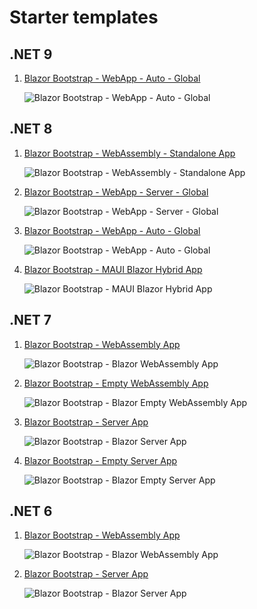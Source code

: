 # Starter templates

## .NET 9

1. [Blazor Bootstrap - WebApp - Auto - Global](https://github.com/vikramlearning/blazorbootstrap-starter-templates/tree/master/src/BlazorBootstrap.Templates.Starter/Net9.BlazorAutoGlobal)

   <img src="https://i.imgur.com/xJ3J0QW.png" alt="Blazor Bootstrap - WebApp - Auto - Global" />

## .NET 8

1. [Blazor Bootstrap - WebAssembly - Standalone App](https://github.com/vikramlearning/blazorbootstrap-starter-templates/tree/master/src/BlazorBootstrap.Templates.Starter/NET8.BlazorWebAssemblyStandaloneApp)

   <img src="https://i.imgur.com/mJ9odLO.png" alt="Blazor Bootstrap - WebAssembly - Standalone App" />

1. [Blazor Bootstrap - WebApp - Server - Global](https://github.com/vikramlearning/blazorbootstrap-starter-templates/tree/master/src/BlazorBootstrap.Templates.Starter/NET8.BlazorWebAppRenderModeServerGlobal)

   <img src="https://i.imgur.com/w5jRKIH.png" alt="Blazor Bootstrap - WebApp - Server - Global" />

1. [Blazor Bootstrap - WebApp - Auto - Global](https://github.com/vikramlearning/blazorbootstrap-starter-templates/tree/master/src/BlazorBootstrap.Templates.Starter/Net8.BlazorAutoGlobal)

   <img src="https://i.imgur.com/m2lUTME.png" alt="Blazor Bootstrap - WebApp - Auto - Global" />

1. [Blazor Bootstrap - MAUI Blazor Hybrid App](https://github.com/vikramlearning/blazorbootstrap-starter-templates/tree/master/src/BlazorBootstrap.Templates.Starter/NET8.MauiBlazorHybridApp)

   <img src="https://i.imgur.com/wRtmXtH.png" alt="Blazor Bootstrap - MAUI Blazor Hybrid App" />

## .NET 7

1. [Blazor Bootstrap - WebAssembly App](https://github.com/vikramlearning/blazorbootstrap-starter-templates/tree/master/src/BlazorBootstrap.Templates.Starter/NET7.BlazorWebAssemblyApp)

   <img src="https://i.imgur.com/4P8u0HR.png" alt="Blazor Bootstrap - Blazor WebAssembly App" />

1. [Blazor Bootstrap - Empty WebAssembly App](https://github.com/vikramlearning/blazorbootstrap-starter-templates/tree/master/src/BlazorBootstrap.Templates.Starter/NET7.BlazorWebAssemblyAppEmpty)

   <img src="https://i.imgur.com/CBEoZ6P.png" alt="Blazor Bootstrap - Blazor Empty WebAssembly App" />

1. [Blazor Bootstrap - Server App](https://github.com/vikramlearning/blazorbootstrap-starter-templates/tree/master/src/BlazorBootstrap.Templates.Starter/NET7.BlazorServerApp)

   <img src="https://i.imgur.com/7vipHB1.png" alt="Blazor Bootstrap - Blazor Server App" />

1. [Blazor Bootstrap - Empty Server App](https://github.com/vikramlearning/blazorbootstrap-starter-templates/tree/master/src/BlazorBootstrap.Templates.Starter/NET7.BlazorServerAppEmpty)

   <img src="https://i.imgur.com/rw13bZr.png" alt="Blazor Bootstrap - Blazor Empty Server App" />

## .NET 6

1. [Blazor Bootstrap - WebAssembly App](https://github.com/vikramlearning/blazorbootstrap-starter-templates/tree/master/src/BlazorBootstrap.Templates.Starter/NET6.BlazorWebAssemblyApp)
   
   <img src="https://i.imgur.com/aRV3rJm.png" alt="Blazor Bootstrap - Blazor WebAssembly App" />

1. [Blazor Bootstrap - Server App](https://github.com/vikramlearning/blazorbootstrap-starter-templates/tree/master/src/BlazorBootstrap.Templates.Starter/NET6.BlazorServerApp)
   
   <img src="https://i.imgur.com/BfgYeNd.png" alt="Blazor Bootstrap - Blazor Server App" />
